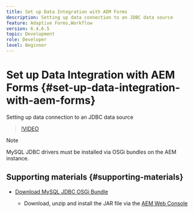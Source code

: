 ```yaml
---
title: Set up Data Integration with AEM Forms
description: Setting up data connection to an JDBC data source
feature: Adaptive Forms,Workflow
version: 6.4,6.5
topic: Development
role: Developer
level: Beginner
---
```


# Set up Data Integration with AEM Forms {#set-up-data-integration-with-aem-forms}

Setting up data connection to an JDBC data source

>[!VIDEO](https://video.tv.adobe.com/v/17724/?quality=9&learn=on)

>[!NOTE]
>
>MySQL JDBC drivers must be installed via OSGi bundles on the AEM instance.

## Supporting materials {#supporting-materials}

* [Download MySQL JDBC OSGi Bundle](https://dev.mysql.com/downloads/connector/j/)

    * Download, unzip and install the JAR file via the [AEM Web Console](http://localhost:4502/system/console/bundles)

